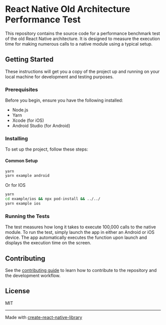 # React Native Old Architecture Performance Test

This repository contains the source code for a performance benchmark test of the old React Native architecture. It is designed to measure the execution time for making numerous calls to a native module using a typical setup.

## Getting Started

These instructions will get you a copy of the project up and running on your local machine for development and testing purposes.

### Prerequisites

Before you begin, ensure you have the following installed:
- Node.js
- Yarn
- Xcode (for iOS)
- Android Studio (for Android)

### Installing

To set up the project, follow these steps:

#### Common Setup
 ```bash
yarn 
yarn example android
 ```
Or for IOS
```bash
yarn
cd example/ios && npx pod-install && ../../
yarn example ios
 ```

### Running the Tests
The test measures how long it takes to execute 100,000 calls to the native module. To run the test, simply launch the app in either an Android or iOS device. The app automatically executes the function upon launch and displays the execution time on the screen.

## Contributing

See the [contributing guide](CONTRIBUTING.md) to learn how to contribute to the repository and the development workflow.

## License

MIT

---

Made with [create-react-native-library](https://github.com/callstack/react-native-builder-bob)
